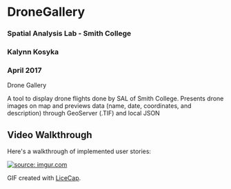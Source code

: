 # DroneGallery

### Spatial Analysis Lab - Smith College
### Kalynn Kosyka 
### April 2017

Drone Gallery

A tool to display drone flights done by SAL of Smith College.
Presents drone images on map and previews data (name, date, coordinates, and description) through GeoServer (.TIF) and local JSON

## Video Walkthrough 

Here's a walkthrough of implemented user stories:

<a href="https://imgur.com/HPCLwct"><img src="https://i.imgur.com/HPCLwct.gif" title="source: imgur.com" /></a>

GIF created with [LiceCap](http://www.cockos.com/licecap/).
